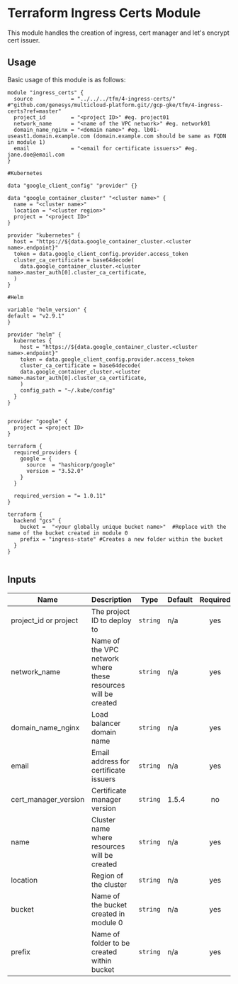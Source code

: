# Terraform Ingress Certs Module

This module handles the creation of ingress, cert manager and let's encrypt cert issuer.

## Usage

Basic usage of this module is as follows:

```hcl
module "ingress_certs" {
  source            = "../../../tfm/4-ingress-certs/" #"github.com/genesys/multicloud-platform.git//gcp-gke/tfm/4-ingress-certs?ref=master"
  project_id        = "<project ID>" #eg. project01
  network_name      = "<name of the VPC network>" #eg. network01
  domain_name_nginx = "<domain name>" #eg. lb01-useast1.domain.example.com (domain.example.com should be same as FQDN in module 1)
  email             = "<email for certificate issuers>" #eg. jane.doe@email.com
}

#Kubernetes

data "google_client_config" "provider" {}

data "google_container_cluster" "<cluster name>" {
  name = "<cluster name>"
  location = "<cluster region>"
  project = "<project ID>"
}

provider "kubernetes" {
  host = "https://${data.google_container_cluster.<cluster name>.endpoint}"
  token = data.google_client_config.provider.access_token
  cluster_ca_certificate = base64decode(
    data.google_container_cluster.<cluster name>.master_auth[0].cluster_ca_certificate,
  ) 
}

#Helm

variable "helm_version" {
default = "v2.9.1"
}

provider "helm" {
  kubernetes {
    host = "https://${data.google_container_cluster.<cluster name>.endpoint}"
    token = data.google_client_config.provider.access_token
    cluster_ca_certificate = base64decode(
    data.google_container_cluster.<cluster name>.master_auth[0].cluster_ca_certificate,
    )
    config_path = "~/.kube/config"
  } 
}


provider "google" {
  project = <project ID>
}

terraform {
  required_providers {
    google = {
      source  = "hashicorp/google"
      version = "3.52.0"
    }
  }

  required_version = "= 1.0.11"
}

terraform {
  backend "gcs" {
    bucket =  "<your globally unique bucket name>"  #Replace with the name of the bucket created in module 0
    prefix = "ingress-state" #Creates a new folder within the bucket
  }
}


```

<!-- BEGINNING OF PRE-COMMIT-TERRAFORM DOCS HOOK -->
## Inputs

| Name | Description | Type | Default | Required |
|------|-------------|------|---------|:--------:|
| project_id or project | The project ID to deploy to | `string` | n/a | yes |
| network_name | Name of the VPC network where these resources will be created | `string` | n/a | yes |
| domain_name_nginx | Load balancer domain name | `string` | n/a | yes |
| email | Email address for certificate issuers | `string` | n/a | yes |
| cert_manager_version | Certificate manager version | `string` | 1.5.4 | no |
| name | Cluster name where resources will be created | `string` | n/a | yes |
| location | Region of the cluster | `string` | n/a | yes |
| bucket | Name of the bucket created in module 0 | `string` | n/a | yes |
| prefix | Name of folder to be created within bucket | `string` | n/a | yes |



